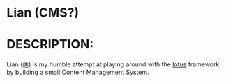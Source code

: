 # Lian (CMS?)

# DESCRIPTION:
Lian (莲) is my humble attempt at playing around with the [lotus](https://github.com/lotus/lotus) framework by building a small Content Management System.
